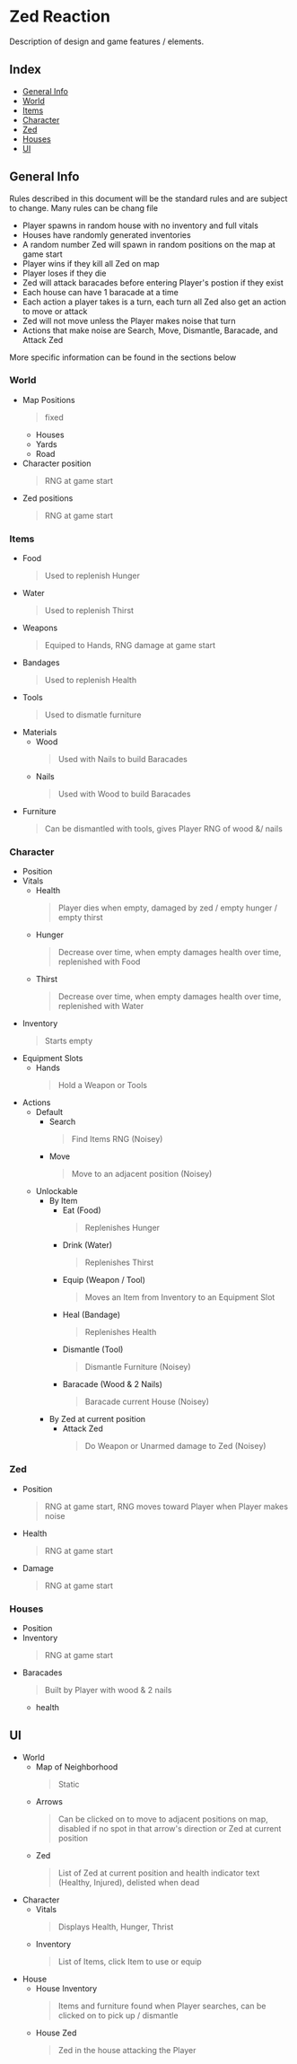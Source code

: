 # Zed Reaction

Description of design and game features / elements.

## Index
- [General Info](#general-info)
- [World](#world)
- [Items](#items)
- [Character](#character)
- [Zed](#zed)
- [Houses](#houses)
- [UI](#ui)

## General Info
Rules described in this document will be the standard rules and are subject to change. Many rules can be chang file

- Player spawns in random house with no inventory and full vitals
- Houses have randomly generated inventories
- A random number Zed will spawn in random positions on the map at game start
- Player wins if they kill all Zed on map
- Player loses if they die
- Zed will attack baracades before entering Player's postion if they exist
- Each house can have 1 baracade at a time
- Each action a player takes is a turn, each turn all Zed also get an action to move or attack
- Zed will not move unless the Player makes noise that turn
- Actions that make noise are Search, Move, Dismantle, Baracade, and Attack Zed

More specific information can be found in the sections below

### World
- Map Positions
  > fixed
  - Houses
  - Yards
  - Road
- Character position
  > RNG at game start
- Zed positions
  > RNG at game start

### Items
- Food
  > Used to replenish Hunger
- Water
  > Used to replenish Thirst
- Weapons
  > Equiped to Hands, RNG damage at game start
- Bandages
  > Used to replenish Health
- Tools
  > Used to dismatle furniture
- Materials
  - Wood
    > Used with Nails to build Baracades
  - Nails
    > Used with Wood to build Baracades
- Furniture
  > Can be dismantled with tools, gives Player RNG of wood &/ nails

### Character
- Position
- Vitals
  - Health
    > Player dies when empty, damaged by zed / empty hunger / empty thirst
  - Hunger
    > Decrease over time, when empty damages health over time, replenished with Food
  - Thirst
    > Decrease over time, when empty damages health over time, replenished with Water
- Inventory
  > Starts empty
- Equipment Slots
  - Hands
    > Hold a Weapon or Tools
- Actions
  - Default
    - Search
      > Find Items RNG (Noisey)
    - Move
      > Move to an adjacent position (Noisey)
  - Unlockable
    - By Item
      - Eat (Food)
        > Replenishes Hunger
      - Drink (Water)
        > Replenishes Thirst
      - Equip (Weapon / Tool)
        > Moves an Item from Inventory to an Equipment Slot
      - Heal (Bandage)
        > Replenishes Health
      - Dismantle (Tool)
        > Dismantle Furniture (Noisey)
      - Baracade (Wood & 2 Nails)
        > Baracade current House (Noisey)
    - By Zed at current position
      - Attack Zed
        > Do Weapon or Unarmed damage to Zed (Noisey)

### Zed
- Position
  > RNG at game start, RNG moves toward Player when Player makes noise
- Health
  > RNG at game start
- Damage
  > RNG at game start

### Houses
- Position
- Inventory
  > RNG at game start
- Baracades
  > Built by Player with wood & 2 nails
  - health

## UI
- World
  - Map of Neighborhood
    > Static
  - Arrows
    > Can be clicked on to move to adjacent positions on map, disabled if no spot in that arrow's direction or Zed at current position
  - Zed
    > List of Zed at current position and health indicator text (Healthy, Injured), delisted when dead
- Character
  - Vitals
    > Displays Health, Hunger, Thrist
  - Inventory
    > List of Items, click Item to use or equip
- House
  - House Inventory
    > Items and furniture found when Player searches, can be clicked on to pick up / dismantle
  - House Zed
    > Zed in the house attacking the Player
